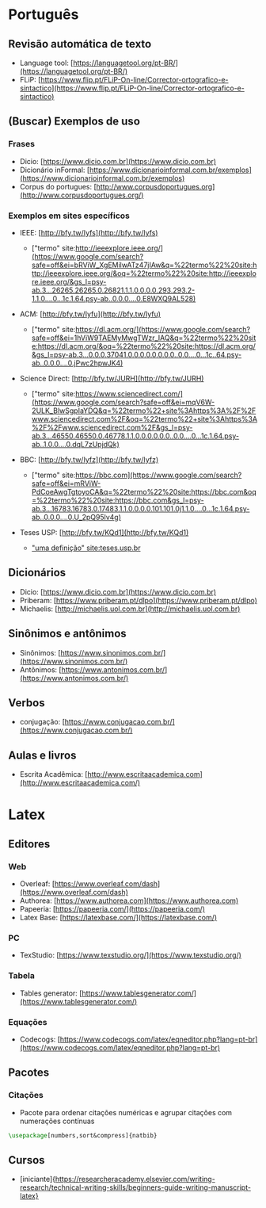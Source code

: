 Português
=========

Revisão automática de texto
---------------------------

* Language tool: [https://languagetool.org/pt-BR/](https://languagetool.org/pt-BR/)
*   FLiP: [https://www.flip.pt/FLiP-On-line/Corrector-ortografico-e-sintactico](https://www.flip.pt/FLiP-On-line/Corrector-ortografico-e-sintactico)


(Buscar) Exemplos de uso
------------------------

### Frases

*   Dicio: [https://www.dicio.com.br](https://www.dicio.com.br)
*   Dicionário inFormal: [https://www.dicionarioinformal.com.br/exemplos](https://www.dicionarioinformal.com.br/exemplos)
*   Corpus do portugues: [http://www.corpusdoportugues.org](http://www.corpusdoportugues.org/)

### Exemplos em sites específicos

*   IEEE: [http://bfy.tw/Iyfs](http://bfy.tw/Iyfs)
	*   ["termo" site:http://ieeexplore.ieee.org/](https://www.google.com/search?safe=off&ei=bRViW_XgEMilwATz47jIAw&q=%22termo%22%20site:http://ieeexplore.ieee.org/&oq=%22termo%22%20site:http://ieeexplore.ieee.org/&gs_l=psy-ab.3...26265.26265.0.26821.1.1.0.0.0.0.293.293.2-1.1.0....0...1c.1.64.psy-ab..0.0.0....0.E8WXQ9AL528)

*   ACM: [http://bfy.tw/Iyfu](http://bfy.tw/Iyfu)
	*   ["termo" site:https://dl.acm.org/](https://www.google.com/search?safe=off&ei=1hViW9TAEMyMwgTWzr_IAQ&q=%22termo%22%20site:https://dl.acm.org/&oq=%22termo%22%20site:https://dl.acm.org/&gs_l=psy-ab.3...0.0.0.37041.0.0.0.0.0.0.0.0..0.0....0...1c..64.psy-ab..0.0.0....0.jPwc2hpwJK4)

*   Science Direct: [http://bfy.tw/JURH](http://bfy.tw/JURH)
	*   ["termo" site:https://www.sciencedirect.com/](https://www.google.com/search?safe=off&ei=mqV6W-2ULK_BlwSgpIaYDQ&q=%22termo%22+site%3Ahttps%3A%2F%2Fwww.sciencedirect.com%2F&oq=%22termo%22+site%3Ahttps%3A%2F%2Fwww.sciencedirect.com%2F&gs_l=psy-ab.3...46550.46550.0.46778.1.1.0.0.0.0.0.0..0.0....0...1c.1.64.psy-ab..1.0.0....0.dqL7zUpjdQk)

*   BBC: [http://bfy.tw/Iyfz](http://bfy.tw/Iyfz)
	*   ["termo" site:https://bbc.com](https://www.google.com/search?safe=off&ei=mRViW-PdCoeAwgTgtoyoCA&q=%22termo%22%20site:https://bbc.com&oq=%22termo%22%20site:https://bbc.com&gs_l=psy-ab.3...16783.16783.0.17483.1.1.0.0.0.0.101.101.0j1.1.0....0...1c.1.64.psy-ab..0.0.0....0.U_2pQ95lv4g)

*   Teses USP: [http://bfy.tw/KQd1](http://bfy.tw/KQd1)
	*   ["uma definição" site:teses.usp.br](https://www.google.com/search?q=%22uma+defini%C3%A7%C3%A3o%22+site%3Ateses.usp.br)

Dicionários
-----------

*   Dicio: [https://www.dicio.com.br](https://www.dicio.com.br)
*   Priberam: [https://www.priberam.pt/dlpo](https://www.priberam.pt/dlpo)
*   Michaelis: [http://michaelis.uol.com.br](http://michaelis.uol.com.br)

Sinônimos e antônimos
---------

*   Sinônimos: [https://www.sinonimos.com.br/](https://www.sinonimos.com.br/)
*   Antônimos: [https://www.antonimos.com.br/](https://www.antonimos.com.br/)

Verbos
---------

*   conjugação: [https://www.conjugacao.com.br/](https://www.conjugacao.com.br/)


Aulas e livros
--------------

*   Escrita Acadêmica: [http://www.escritaacademica.com](http://www.escritaacademica.com/)

Latex
=========

Editores
--------------

### Web
* Overleaf: [https://www.overleaf.com/dash](https://www.overleaf.com/dash)
* Authorea: [https://www.authorea.com](https://www.authorea.com)
* Papeeria: [https://papeeria.com/](https://papeeria.com/)
* Latex Base: [https://latexbase.com/](https://latexbase.com/)

### PC
* TexStudio: [https://www.texstudio.org/](https://www.texstudio.org/)

### Tabela
* Tables generator: [https://www.tablesgenerator.com/](https://www.tablesgenerator.com/)

### Equações
* Codecogs: [https://www.codecogs.com/latex/eqneditor.php?lang=pt-br](https://www.codecogs.com/latex/eqneditor.php?lang=pt-br)

Pacotes
--------------

### Citações
* Pacote para ordenar citações numéricas e agrupar citações com numerações contínuas 
```latex
\usepackage[numbers,sort&compress]{natbib}
```
Cursos
--------------
* [iniciante]{https://researcheracademy.elsevier.com/writing-research/technical-writing-skills/beginners-guide-writing-manuscript-latex}
